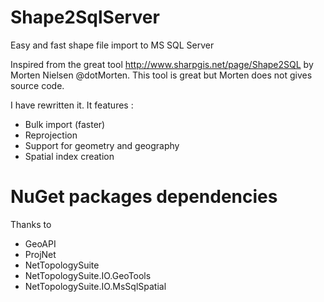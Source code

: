 # Shape2SqlServer
Easy and fast shape file import to MS SQL Server

Inspired from the great tool http://www.sharpgis.net/page/Shape2SQL by Morten Nielsen @dotMorten.
This tool is great but Morten does not gives source code.

I have rewritten it. It features :
- Bulk import (faster)
- Reprojection
- Support for geometry and geography
- Spatial index creation


# NuGet packages dependencies
Thanks to
- GeoAPI
- ProjNet
- NetTopologySuite
- NetTopologySuite.IO.GeoTools
- NetTopologySuite.IO.MsSqlSpatial